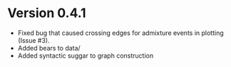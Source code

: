 
# Version 0.4.1

 * Fixed bug that caused crossing edges for admixture events in plotting (Issue #3).
 * Added bears to data/
 * Added syntactic suggar to graph construction
 
 